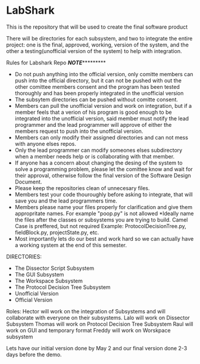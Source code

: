 # LabShark
This is the repository that will be used to create the final software product

There will be directories for each subsystem, and two to integrate the entire project: one is the final, approved, working, version of the system, 
and the other a testing(unofficial version of the system) to help with integration. 


Rules for Labshark Repo
*****NOTE**************
* Do not push anything into the official version, only comitte members can push into the official directory, but it can not be pushed 
  with out the other comittee members consent and the program has been tested thoroughly and has been properly integrated in the
  unofficial version
* The subsytem directories can be pushed without comitte consent. 
* Members can pull the unofficial version and work on integration, but if a member feels that a verion of his program is good enough
 to be integrated into the unofficial version, said member must notify the lead programmer and the lead programmer will approve of either 
 the members request to push into the unofficial version.
* Members can only modify their assigned directories and can not mess with anyone elses repos.
* Only the lead programmer can modify someones elses subdirectory when a member needs help or is collaborating with that member. 
* If anyone has a concern about changing the desing of the system to solve a programming problem, please let the 
  comittee know and wait for their approval, otherwise follow the final version of the Software Design Document.
* Please keep the repositories clean of unnecesary files. 
* Members test your code thouroughly before asking to integrate, that will save you and the lead programmers time.
* Members please name your files properly for clarification and give them appropritate names. For example "poop.py" is not allowed 
        *Ideally name the files after the classes or subsystems you are trying to build. Camel Case is preffered, but not required
        Example: ProtocolDecisionTree.py, fieldBlock.py, projectState.py, etc. 
* Most importantly lets do our best and work hard so we can actually have a working system at the end of this semester. 
 
 DIRECTORIES:
  - The Dissector Script Subsystem
  - The GUI Subsystem
  - The Workspace Subsystem
  - The Protocol Decision Tree Subsystem
  - Unofficial Version 
  - Official Version

Roles:
  Hector will work on the integration of Subsystems and will collaborate with everyone on their subsystems.
  Lalo will work on Dissector Subsystem
  Thomas will work on Protocol Decision Tree Subsystem 
  Raul will work on GUI and temporary format 
  Freddy will work on  Worskpace subsystem

Lets have our initial version done by May 2 and our final version done 2-3 days before the demo.
